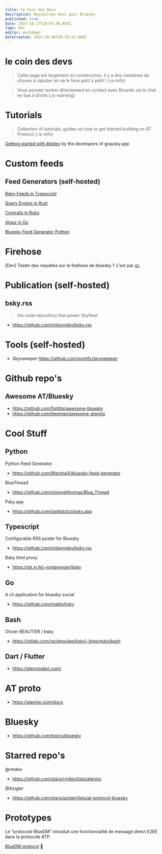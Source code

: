 ```yaml
---
title: le Coin des Devs
description: Ressources devs pour Bluesky
published: true
date: 2023-10-17T18:07:58.854Z
tags: dev
editor: markdown
dateCreated: 2023-10-06T20:33:14.088Z
---
```


# le coin des devs

> Cette page est largement en construction, il y a des centaines de choses à rajouter
> on va le faire petit à petit !
{.is-info}

> Vous pouvez rentrer directement en contact avec Ricardo via le chat en bas à droite
{.is-warning}

# Tutorials

> Collection of tutorials, guides on how to get started building on AT Protocol
{.is-info}

[Getting started with #atdev](https://graysky.app/blog/2023-10-17-getting-started-atproto) by the developers of graysky.app

# Custom feeds 

## Feed Generators (self-hosted)


[Bsky-Feeds in Typescript](https://github.com/Bossett/bsky-feeds)

[Query Engine in Rust](https://github.com/skyfeed-dev/query-engine)

[Contrails in Ruby](https://github.com/jcsalterego/Contrails)

[Algoz in Go](https://github.com/whyrusleeping/algoz)

[Bluesky Feed Generator Python](https://github.com/MarshalX/bluesky-feed-generator)

# Firehose

[Dev] Tester des requêtes sur le firehose de bluesky ? c'est par [ici](https://blue.amazingca.dev/)


# Publication (self-hosted)


## bsky.rss 
> the code repository that power Skyfleet
- https://github.com/milanmdev/bsky.rss

# Tools (self-hosted)

- Skysweeper https://github.com/pojntfx/skysweeper

# Github repo's

## Awesome AT/Bluesky
- https://github.com/fishttp/awesome-bluesky
- https://github.com/beeman/awesome-atproto

# Cool Stuff

## Python
Python Feed Generator
- https://github.com/MarshalX/bluesky-feed-generator

BlueThread
- https://github.com/simonetthomas/Blue_Thread

Psky.app
- https://github.com/ianklatzco/psky.app

## Typescript
Configurable RSS poster for Bluesky
- https://github.com/milanmdev/bsky.rss

Bsky html proxy
- https://git.sr.ht/~jordanreger/bsky

## Go
 A cli application for bluesky social
 - https://github.com/mattn/bsky

## Bash
Olivier BEAUTIER / bsky 
- https://gitlab.com/raclepoulpe/bsky/-/tree/main/bash

## Dart / Flutter
- https://atprotodart.com/

# AT proto

- https://atproto.com/docs

# Bluesky
- https://github.com/topics/bluesky

# Starred repo's

@rmdes
- https://github.com/stars/rmdes/lists/atproto

@Azigler
- https://github.com/stars/azigler/lists/at-protocol-bluesky

# Prototypes

Le "protocole BlueDM" introduit une fonctionnalité de message direct E2EE dans le protocole ATP. 

[BlueDM protocol](https://github.com/BlueSkyCrypt/bluedm)  📌